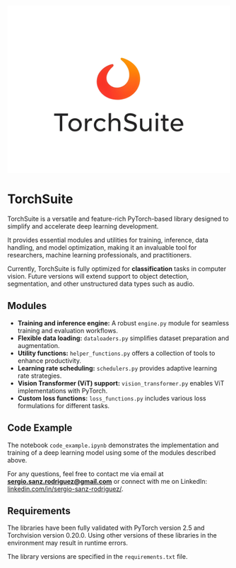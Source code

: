 <div align="center">
  <img src="images/logo_tochsuite_1.jpg" alt="Into Picture" width="1000"/>
</div>

# TorchSuite 
TorchSuite is a versatile and feature-rich PyTorch-based library designed to simplify and accelerate deep learning development.  

It provides essential modules and utilities for training, inference, data handling, and model optimization, making it an invaluable tool for researchers, machine learning professionals, and practitioners.  

Currently, TorchSuite is fully optimized for **classification** tasks in computer vision. Future versions will extend support to object detection, segmentation, and other unstructured data types such as audio.  

## Modules  

- **Training and inference engine:** A robust `engine.py` module for seamless training and evaluation workflows.  
- **Flexible data loading:** `dataloaders.py` simplifies dataset preparation and augmentation.  
- **Utility functions:** `helper_functions.py` offers a collection of tools to enhance productivity.  
- **Learning rate scheduling:** `schedulers.py` provides adaptive learning rate strategies.  
- **Vision Transformer (ViT) support:** `vision_transformer.py` enables ViT implementations with PyTorch.  
- **Custom loss functions:** `loss_functions.py` includes various loss formulations for different tasks.  

## Code Example  
The notebook `code_example.ipynb` demonstrates the implementation and training of a deep learning model using some of the modules described above.  

For any questions, feel free to contact me via email at **sergio.sanz.rodriguez@gmail.com** or connect with me on LinkedIn: [linkedin.com/in/sergio-sanz-rodriguez/](https://www.linkedin.com/in/sergio-sanz-rodriguez/).  

## Requirements

The libraries have been fully validated with PyTorch version 2.5 and Torchvision version 0.20.0. Using other versions of these libraries in the environment may result in runtime errors.

The library versions are specified in the `requirements.txt` file.

